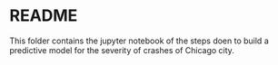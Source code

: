 # README

This folder contains the jupyter notebook of the steps doen to build a predictive model for the severity of crashes of Chicago city.
